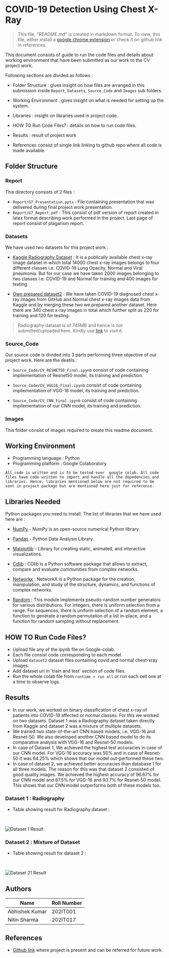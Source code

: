 # COVID-19 Detection Using Chest X-Ray

> This file, "README.md" is created in markdown format. To view, this file, either install a [google chrome extension](https://chrome.google.com/webstore/detail/markdown-viewer/ckkdlimhmcjmikdlpkmbgfkaikojcbjk?hl=en) or check it on github link in references.

This document consists of guide to run the code files and details about working environment that have been submitted as our work to the CV project work.

Following sections are divided as follows : 

* Folder Structure : gives insight on how files are arranged in this submission inside `Report`, `Datasets`, `Source_Code` and `Images` sub folders.

* Working Environment : gives insight on what is needed for setting up the system.

* Libraries : insight on libraries used in project code.

* HOW TO Run Code Files? : details on how to run code files.

* Results : result of project work

* References consist of single link linking to github repo where all code is made available.

## Folder Structure

### Report
This directory consists of 2 files :
* ```Report/G7_Presentation.pptx``` : File containing presentation that was delivered during final project work presentation.
* ```Report/G7_Report.pdf``` : This consist of pdf version of report created in latex format describing work performed in the project. Last page of report consist of plagarism report.

### Datasets
We have used two datasets for this project work :

* [Kaggle Radiography Dataset](https://www.kaggle.com/tawsifurrahman/covid19-radiography-database?select=COVID-19_Radiography_Dataset) : It is a publically available chest x-ray image dataset in which total 14000 chest x-ray images belongs to four different classes i.e. COVID-19 Lung Opacity, Normal and Viral pneumonia. But for our case we have taken 2000 images belonging to two classes i.e. COVID-19 and Normal for training and 400 images for testing.

* [Own prepared dataset2](https://drive.google.com/drive/folders/1WXzJGDVeBItkC7ebT8vQTJ9slPs5X0NN?usp=sharing) : We have taken COVID-19 diagnosed chest x-ray images from GitHub and Normal chest x-ray images data from Kaggle and by merging these two we prepared another dataset. Here there are 340 chest x-ray images in total which further split as 220 for training and 120 for testing.

> Radiography dataset is of 745MB and hence is not submitted/uploaded here. Kindly use [link](https://www.kaggle.com/tawsifurrahman/covid19-radiography-database?select=COVID-19_Radiography_Dataset) to visit it.

### Source_Code
Our source code is divided into 3 parts performing three objective of our project work. Here are the deatils :

* ```Source_Code/CV_RESNET50_Final.ipynb``` consist of code containing impllementation of Resnet50 model, its training and prediction.

* ```Source_Code/CV_VGG16_Final.ipynb``` consist of code containing impllementation of VGG-16 model, its training and prediction.

* ```Source_Code/CV_CNN_Final.ipynb``` consist of code containing impllementation of our CNN model, its training and prediction.

### Images
This folder consist of images required to create this readme document.

## Working Environment
* Programming language : Python
* Programming platform : Google Colaboratory

```All code is written and is to be tested over  google colab. All code files have code written to import and handle all the depedencies and libraries. Hence, libraries mentioned below are not required to be sent in project package but are mentioned here just for reference.```

## Libraries Needed
Python packages you need to install. The list of libraries that we have used here are :

* [NumPy](https://numpy.org/install/) - NumPy is an open-source numerical Python library.

* [Pandas](https://pandas.pydata.org/docs/reference/index.html) - Python Data Analysis Library.

* [Matplotlib](https://matplotlib.org/stable/tutorials/introductory/usage.html#sphx-glr-tutorials-introductory-usage-py) - Library for creating static, animated, and interactive visualizations.

* [Cdlib](https://cdlib.readthedocs.io/en/latest/) : CDlib is a Python software package that allows to extract, compare and evaluate communities from complex networks.

* [Networkx](https://networkx.org/documentation/stable/tutorial.html) : NetworkX is a Python package for the creation, manipulation, and study of the structure, dynamics, and functions of complex networks.

* [Random](https://docs.python.org/3/library/random.html#module-random) : This module implements pseudo-random number generators for various distributions. For integers, there is uniform selection from a range. For sequences, there is uniform selection of a random element, a function to generate a random permutation of a list in-place, and a function for random sampling without replacement.

## HOW TO Run Code Files?
* Upload file any of the ipynb file on Google-colab. 
* Each file consist code corresponding to each model.
* Upload ```dataset2``` dataset files containing covid and normal chest-xray images.
* Add dataset url in 'train and test' section of code files.
* Run the whole colab file from `runtime > run all` or run each cell one at a time to observe logs.

## Results
* In our work, we worked on binary classification of chest x-ray of patients into COVID-19 affected or normal classes. For this we worked on two datasets. Dataset 1 was a Radiography dataset taken directly from Kaggle and dataset 2 was a mixture of multiple datasets. 
* We trained two state-of-the-art CNN based models, i.e. VGG-16 and Resnet-50. We also developed another CNN based model to do its comparative analysis with VGG-16 and Resnet-50 models. 
* In case of Dataset 1, We achieved the highest test accuracies in case of our CNN model. For VGG-16 accuracy was 50% and in case of Resnet-50 it was 64.25% which shows that our model out-performed these two.
* In case of dataset 2, we achieved better accuracies than database 1 for all three models. The reason for this was that dataset 2 consisted of good quality images. We achieved the highest accuracy of 96.67% for our CNN model and 87.5% for VGG-16 and 93.7% for Resnet-50 model. This shows that our CNN model outperforms both of these models too.

### Dataset 1 : Radiography
* Table showing result for Radiography dataset : 

<br />

![Dataset 1 Result](Images/dataset1.png)

### Dataset 2 : Mixture of Dataset
* Table showing result for dataset 2 : 

<br />

![Dataset 21 Result](Images/dataset2.png)

## Authors

| Name                    | Roll Number |
|-------------------------|-------------|
| Abhishek Kumar          | 202IT001    |
| Nitin Sharma            | 202IT017    |

## References
* [Github link](https://github.com/weasel-codes/covid19-chest-xray) where project is present and can be referred for future work.